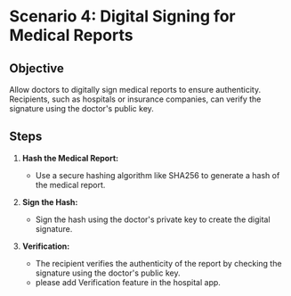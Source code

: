 # **Scenario 4: Digital Signing for Medical Reports**  

## **Objective**  
Allow doctors to digitally sign medical reports to ensure authenticity. Recipients, such as hospitals or insurance companies, can verify the signature using the doctor's public key.  

## **Steps**  


1. **Hash the Medical Report:**  
   - Use a secure hashing algorithm like SHA256 to generate a hash of the medical report.  

2. **Sign the Hash:**  
   - Sign the hash using the doctor's private key to create the digital signature.  

3. **Verification:**  
   - The recipient verifies the authenticity of the report by checking the signature using the doctor's public key.  
   - please add Verification feature in the hospital app.





